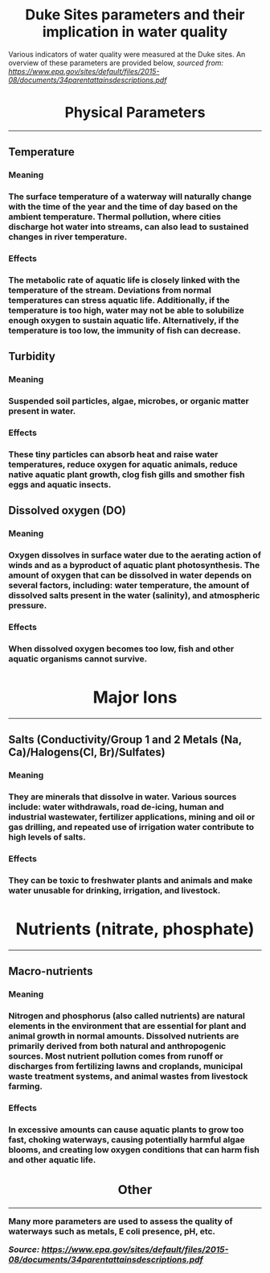<center><h1> Duke Sites parameters and their implication in water quality </h1></center>

Various indicators of water quality were measured at the Duke sites. An overview of these parameters
are provided below, *sourced from: <https://www.epa.gov/sites/default/files/2015-08/documents/34parentattainsdescriptions.pdf>*

<center><h1>Physical Parameters</h1></center>
<hr></hr>

<h2>Temperature</h2>

<h3>Meaning<h3>

The surface temperature of a waterway will naturally change with the time of the
year and the time of day based on the ambient temperature. Thermal
pollution, where cities discharge hot water into streams, can also lead
to sustained changes in river temperature.

<h3>Effects<h3>

The metabolic rate of aquatic life is closely linked with the
temperature of the stream. Deviations from normal temperatures can
stress aquatic life. Additionally, if the temperature is too high, water
may not be able to solubilize enough oxygen to sustain aquatic life.
Alternatively, if the temperature is too low, the immunity of fish can
decrease.

<h2>Turbidity</h2>

<h3>Meaning<h3>

Suspended soil particles, algae, microbes, or organic matter present in
water.

<h3>Effects<h3>

These tiny particles can absorb heat and raise water temperatures,
reduce oxygen for aquatic animals, reduce native aquatic plant growth,
clog fish gills and smother fish eggs and aquatic insects.

<h2>Dissolved oxygen (DO)</h2>

<h3>Meaning<h3>

Oxygen dissolves in surface water due to the aerating action of winds and as a byproduct of aquatic plant
photosynthesis. The amount of oxygen that can be dissolved in water
depends on several factors, including: water temperature, the amount of
dissolved salts present in the water (salinity), and atmospheric
pressure.

<h3>Effects<h3>

When dissolved oxygen becomes too low, fish and other aquatic organisms
cannot survive.

<center><h1>Major Ions</h1></center>
<hr></hr>

<h2>Salts (Conductivity/Group 1 and 2 Metals (Na, Ca)/Halogens(Cl, Br)/Sulfates)</h2>

<h3>Meaning<h3>

They are minerals that dissolve in water. Various sources include: 
water withdrawals, road de-icing, human and industrial wastewater,
fertilizer applications, mining and oil or gas drilling, and repeated
use of irrigation water contribute to high levels of salts.

<h3>Effects<h3>

They can be toxic to freshwater plants and animals and make water
unusable for drinking, irrigation, and livestock.

<center><h1>Nutrients (nitrate, phosphate)</h1></center>
<hr></hr>

<h2>Macro-nutrients</h2>

<h3>Meaning<h3>

Nitrogen and phosphorus (also called nutrients) are natural elements in
the environment that are essential for plant and animal growth in normal
amounts. Dissolved nutrients are primarily derived from both natural and
anthropogenic sources. Most nutrient pollution comes from runoff or
discharges from fertilizing lawns and croplands, municipal waste
treatment systems, and animal wastes from livestock farming.

<h3>Effects<h3>

In excessive amounts can cause aquatic plants to grow too fast, choking
waterways, causing potentially harmful algae blooms, and creating low
oxygen conditions that can harm fish and other aquatic life.

<center><h2>Other</h2></center>
<hr></hr>

Many more parameters are used to assess the quality of waterways such as
metals, E coli presence, pH, etc.

*Source:
<https://www.epa.gov/sites/default/files/2015-08/documents/34parentattainsdescriptions.pdf>*
